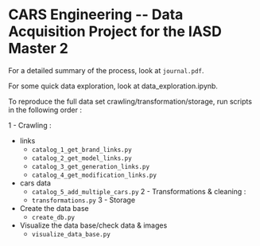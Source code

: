 # CARS Engineering -- Data Acquisition Project for the IASD Master 2

For a detailed summary of the process, look at `journal.pdf`.

For some quick data exploration, look at data_exploration.ipynb.

To reproduce the full data set crawling/transformation/storage, run scripts in the following order :

1 - Crawling :
  - links 
    - `catalog_1_get_brand_links.py`
    - `catalog_2_get_model_links.py`
    - `catalog_3_get_generation_links.py`
    - `catalog_4_get_modification_links.py`
  - cars data
    - `catalog_5_add_multiple_cars.py`
2 - Transformations & cleaning :
    - `transformations.py`
3 - Storage
  - Create the data base
    - `create_db.py`
  - Visualize the data base/check data & images
    - `visualize_data_base.py`
